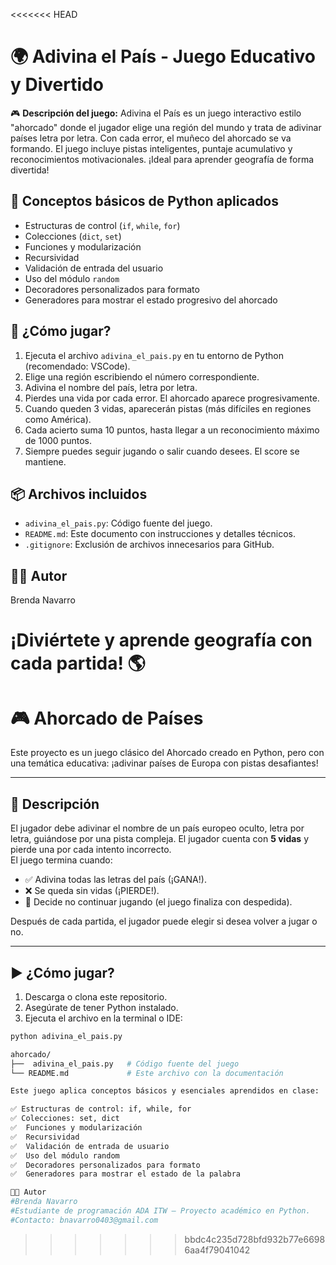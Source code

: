 <<<<<<< HEAD

# 🌍 Adivina el País - Juego Educativo y Divertido

🎮 **Descripción del juego:**
Adivina el País es un juego interactivo estilo "ahorcado" donde el jugador elige una región del mundo y trata de adivinar países letra por letra. Con cada error, el muñeco del ahorcado se va formando. El juego incluye pistas inteligentes, puntaje acumulativo y reconocimientos motivacionales. ¡Ideal para aprender geografía de forma divertida!

## 🧠 Conceptos básicos de Python aplicados

- Estructuras de control (`if`, `while`, `for`)
- Colecciones (`dict`, `set`)
- Funciones y modularización
- Recursividad
- Validación de entrada del usuario
- Uso del módulo `random`
- Decoradores personalizados para formato
- Generadores para mostrar el estado progresivo del ahorcado

## 🚀 ¿Cómo jugar?
1. Ejecuta el archivo `adivina_el_pais.py` en tu entorno de Python (recomendado: VSCode).
2. Elige una región escribiendo el número correspondiente.
3. Adivina el nombre del país, letra por letra.
4. Pierdes una vida por cada error. El ahorcado aparece progresivamente.
5. Cuando queden 3 vidas, aparecerán pistas (más difíciles en regiones como América).
6. Cada acierto suma 10 puntos, hasta llegar a un reconocimiento máximo de 1000 puntos.
7. Siempre puedes seguir jugando o salir cuando desees. El score se mantiene.

## 📦 Archivos incluidos
- `adivina_el_pais.py`: Código fuente del juego.
- `README.md`: Este documento con instrucciones y detalles técnicos.
- `.gitignore`: Exclusión de archivos innecesarios para GitHub.

## 👨‍💻 Autor
Brenda Navarro

¡Diviértete y aprende geografía con cada partida! 🌎
=======
# 🎮 Ahorcado de Países

Este proyecto es un juego clásico del Ahorcado creado en Python, pero con una temática educativa: ¡adivinar países de Europa con pistas desafiantes!

---

## 🧾 Descripción

El jugador debe adivinar el nombre de un país europeo oculto, letra por letra, guiándose por una pista compleja. El jugador cuenta con **5 vidas** y pierde una por cada intento incorrecto.  
El juego termina cuando:

- ✅ Adivina todas las letras del país (¡GANA!).
- ❌ Se queda sin vidas (¡PIERDE!).
- 👋 Decide no continuar jugando (el juego finaliza con despedida).

Después de cada partida, el jugador puede elegir si desea volver a jugar o no.

---

## ▶️ ¿Cómo jugar?

1. Descarga o clona este repositorio.
2. Asegúrate de tener Python instalado.
3. Ejecuta el archivo en la terminal o IDE:

```bash
python adivina_el_pais.py

ahorcado/
├──  adivina_el_pais.py   # Código fuente del juego
└── README.md             # Este archivo con la documentación

Este juego aplica conceptos básicos y esenciales aprendidos en clase:

✅ Estructuras de control: if, while, for
✅ Colecciones: set, dict
✅  Funciones y modularización
✅  Recursividad
✅  Validación de entrada de usuario
✅  Uso del módulo random
✅  Decoradores personalizados para formato
✅  Generadores para mostrar el estado de la palabra

👩‍💻 Autor
#Brenda Navarro
#Estudiante de programación ADA ITW – Proyecto académico en Python.
#Contacto: bnavarro0403@gmail.com

```
>>>>>>> bbdc4c235d728bfd932b77e66986aa4f79041042
